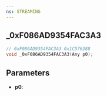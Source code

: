 ```yaml
---
ns: STREAMING
---
```

## _0xF086AD9354FAC3A3

```c
// 0xF086AD9354FAC3A3 0x1C576388
void _0xF086AD9354FAC3A3(Any p0);
```


## Parameters
* **p0**: 

